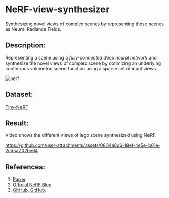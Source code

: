 # NeRF-view-synthesizer
Synthesizing novel views of complex scenes by representing those scenes as Neural Radiance Fields.

## Description:
Representing a scene using a *fully-connected deep neural network* and synthesize the novel views of complex scene by optimizing an underlying continuous volumetric scene function using a sparse set of input views.

![nerf](https://www.delasign.com/CDN/images/Hero_2022-06-06-142922_aeln.webp)

## Dataset:
[Tiny-NeRF](http://cseweb.ucsd.edu/~viscomp/projects/LF/papers/ECCV20/nerf/tiny_nerf_data.npz)

## Result:
Video shows the different views of lego scene synthesized using NeRF.

https://github.com/user-attachments/assets/0834a6d6-18ef-4e5e-b01e-2cd5a202be64

## References:
1. [Paper](https://arxiv.org/abs/2003.08934).
2. [Official NeRF Blog](https://www.matthewtancik.com/nerf).
3. [GitHub](https://github.com/bharathsivaram10/test-books/blob/main/NeRF.ipynb), [GitHub](https://github.com/dataflowr/notebooks/tree/master/nerf).

